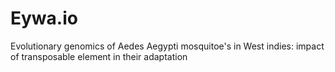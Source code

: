 # Eywa.io
Evolutionary genomics of Aedes Aegypti mosquitoe's in West indies: impact of transposable element in their adaptation

